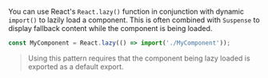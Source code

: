 You can use React's `React.lazy()` function in conjunction with dynamic `import()` to lazily load a component. This is often combined with `Suspense` to display fallback content while the component is being loaded.

```js
const MyComponent = React.lazy(() => import('./MyComponent'));
```

> Using this pattern requires that the component being lazy loaded is exported as a default export.
